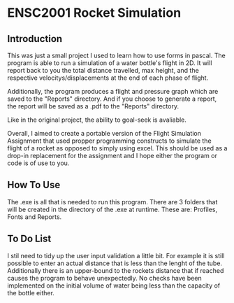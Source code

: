 # ENSC2001 Rocket Simulation
## Introduction
This was just a small project I used to learn how to use forms in pascal. The program is able to run a simulation of a water bottle's flight in 2D. It will report back to you the total distance travelled, max height, and the respective velocitys/displacements at the end of each phase of flight. 

Additionally, the program produces a flight and pressure graph which are saved to the "Reports" directory. And if you choose to generate a report, the report will be saved as a .pdf to the "Reports" directory.

Like in the original project, the ability to goal-seek is avaliable. 

Overall, I aimed to create a portable version of the Flight Simulation Assignment that used propper programming constructs to simulate the flight of a rocket as opposed to simply using excel. This should be used as a drop-in replacement for the assignment and I hope either the program or code is of use to you. 

## How To Use
The .exe is all that is needed to run this program. There are 3 folders that will be created in the directory of the .exe at runtime. These are: Profiles, Fonts and Reports.

## To Do List
I stil need to tidy up the user input validation a little bit. For example it is still possible to enter an actual distance that is less than the lenght of the tube. Additionally there is an upper-bound to the rockets distance that if reached causes the program to behave unexpectedly. No checks have been implemented on the initial volume of water being less than the capacity of the bottle either.
